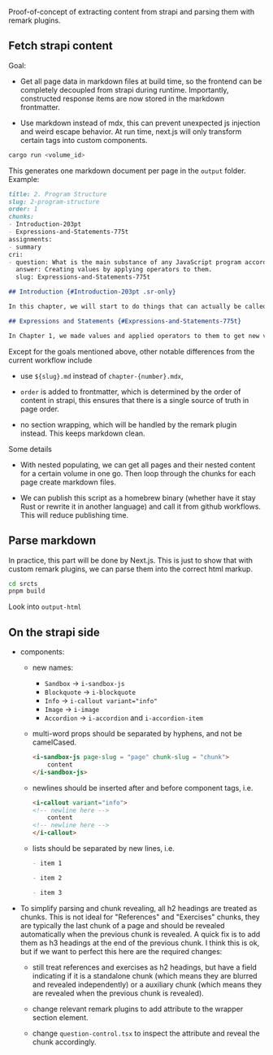 Proof-of-concept of extracting content from strapi and parsing them with remark plugins.

## Fetch strapi content

Goal:

- Get all page data in markdown files at build time, so the frontend can be completely decoupled from strapi during runtime. Importantly, constructed response items are now stored in the markdown frontmatter.

- Use markdown instead of mdx, this can prevent unexpected js injection and weird escape behavior. At run time, next.js will only transform certain tags into custom components.

```rust
cargo run <volume_id>
```

This generates one markdown document per page in the `output` folder. Example:

```markdown
title: 2. Program Structure
slug: 2-program-structure
order: 1
chunks:
- Introduction-203pt
- Expressions-and-Statements-775t
assignments:
- summary
cri:
- question: What is the main substance of any JavaScript program according to the passage?
  answer: Creating values by applying operators to them.
  slug: Expressions-and-Statements-775t

## Introduction {#Introduction-203pt .sr-only}

In this chapter, we will start to do things that can actually be called _programming_. We will expand our command of the JavaScript language beyond the nouns and sentence fragments we’ve seen so far to the point where we can express meaningful prose.

## Expressions and Statements {#Expressions-and-Statements-775t}

In Chapter 1, we made values and applied operators to them to get new values. Creating values like this is the main substance of any JavaScript program. But that substance has to be framed in a larger structure to be useful. That’s what we’ll cover in this chapter.
```

Except for the goals mentioned above, other notable differences from the current workflow include

- use `${slug}.md` instead of `chapter-{number}.mdx`,

- `order` is added to frontmatter, which is determined by the order of content in strapi, this ensures that there is a single source of truth in page order.

- no section wrapping, which will be handled by the remark plugin instead. This keeps markdown clean.

Some details

- With nested populating, we can get all pages and their nested content for a certain volume in one go. Then loop through the chunks for each page create markdown files.

- We can publish this script as a homebrew binary (whether have it stay Rust or rewrite it in another language) and call it from github workflows. This will reduce publishing time.

## Parse markdown

In practice, this part will be done by Next.js. This is just to show that with custom remark plugins, we can parse them into the correct html markup.

```bash
cd srcts
pnpm build
```

Look into `output-html`


## On the strapi side

- components:
   - new names:
     - `Sandbox` -> `i-sandbox-js`
     - `Blockquote` -> `i-blockquote`
     - `Info` -> `i-callout variant="info"`
     - `Image` -> `i-image`
     - `Accordion` -> `i-accordion` and `i-accordion-item`

  - multi-word props should be separated by hyphens, and not be camelCased.

    ```html
    <i-sandbox-js page-slug = "page" chunk-slug = "chunk">
        content
    </i-sandbox-js>
    ```

  - newlines should be inserted after and before component tags, i.e.
    ```html
    <i-callout variant="info">
    <!-- newline here -->
        content
    <!-- newline here -->
    </i-callout>
    ```

  - lists should be separated by new lines, i.e.
    ```markdown
    - item 1

    - item 2

    - item 3
    ```

- To simplify parsing and chunk revealing, all h2 headings are treated as chunks. This is not ideal for "References" and "Exercises" chunks, they are typically the last chunk of a page and should be revealed automatically when the previous chunk is revealed. A quick fix is to add them as h3 headings at the end of the previous chunk. I think this is ok, but if we want to perfect this here are the required changes:

  - still treat references and exercises as h2 headings, but have a field indicating if it is a standalone chunk (which means they are blurred and revealed independently) or a auxiliary chunk (which means they are revealed when the previous chunk is revealed).

  - change relevant remark plugins to add attribute to the wrapper section element.

  - change `question-control.tsx` to inspect the attribute and reveal the chunk accordingly.
